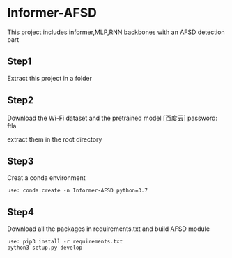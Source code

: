 # Informer-AFSD
This project includes informer,MLP,RNN backbones with an AFSD detection part

## Step1
Extract this project in a folder

## Step2
Download the Wi-Fi dataset and the pretrained model [\[百度云\]](https://pan.baidu.com/s/146T_QCo1HGUL895mCFt8HQ?pwd=ftla) password: ftla

extract them in the root directory

## Step3
Creat a conda environment
```shell script
use: conda create -n Informer-AFSD python=3.7
```

## Step4
Download all the packages in requirements.txt and build AFSD module
```shell script
use: pip3 install -r requirements.txt
python3 setup.py develop
```
